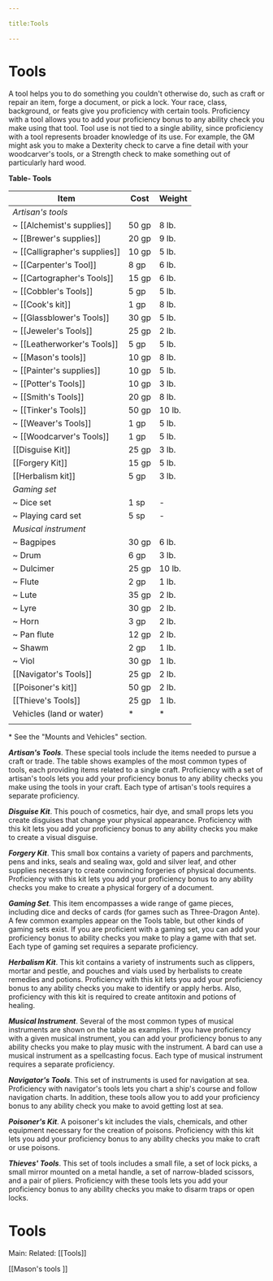 --- 
title:Tools 
---
# Tools

A tool helps you to do something you couldn't otherwise do, such as craft or repair an item, forge a document, or pick a lock. Your race, class, background, or feats give you proficiency with certain tools. Proficiency with a tool allows you to add your proficiency bonus to any ability check you make using that tool. Tool use is not tied to a single ability, since proficiency with a tool represents broader knowledge of its use. For example, the GM might ask you to make a Dexterity check to carve a fine detail with your woodcarver's tools, or a Strength check to make something out of particularly hard wood.

**Table- Tools**

| Item                      | Cost  | Weight |
|---------------------------|-------|--------|
| *Artisan's tools*         |       |        |
| ~ [[Alchemist's supplies]]    | 50 gp | 8 lb.  |
| ~ [[Brewer's supplies]]      | 20 gp | 9 lb.  |
| ~ [[Calligrapher's supplies]] | 10 gp | 5 lb.  |
| ~ [[Carpenter's Tool]]       | 8 gp  | 6 lb.  |
| ~ [[Cartographer's Tools]]   | 15 gp | 6 lb.  |
| ~ [[Cobbler's Tools]]        | 5 gp  | 5 lb.  |
| ~ [[Cook's kit]]         | 1 gp  | 8 lb.  |
| ~ [[Glassblower's Tools]]     | 30 gp | 5 lb.  |
| ~ [[Jeweler's Tools]]         | 25 gp | 2 lb.  |
| ~ [[Leatherworker's Tools]]   | 5 gp  | 5 lb.  |
| ~ [[Mason's tools]]          | 10 gp | 8 lb.  |
| ~ [[Painter's supplies]]      | 10 gp | 5 lb.  |
| ~ [[Potter's Tools]]          | 10 gp | 3 lb.  |
| ~ [[Smith's Tools]]           | 20 gp | 8 lb.  |
| ~ [[Tinker's Tools]]          | 50 gp | 10 lb. |
| ~ [[Weaver's Tools]]          | 1 gp  | 5 lb.  |
| ~ [[Woodcarver's Tools]]      | 1 gp  | 5 lb.  |
| [[Disguise Kit]]              | 25 gp | 3 lb.  |
| [[Forgery Kit]]              | 15 gp | 5 lb.  |
| [[Herbalism kit]]          | 5 gp  | 3 lb.  |
|*Gaming set*              |       |        |
| ~ Dice set                | 1 sp  | -      |
| ~ Playing card set        | 5 sp  | -      |
| *Musical instrument*      |       |        |
| ~ Bagpipes                | 30 gp | 6 lb.  |
| ~ Drum                    | 6 gp  | 3 lb.  |
| ~ Dulcimer                | 25 gp | 10 lb. |
| ~ Flute                   | 2 gp  | 1 lb.  |
| ~ Lute                    | 35 gp | 2 lb.  |
| ~ Lyre                    | 30 gp | 2 lb.  |
| ~ Horn                    | 3 gp  | 2 lb.  |
| ~ Pan flute               | 12 gp | 2 lb.  |
| ~ Shawm                   | 2 gp  | 1 lb.  |
| ~ Viol                    | 30 gp | 1 lb.  |
| [[Navigator's Tools]]         | 25 gp | 2 lb.  |
| [[Poisoner's kit]]           | 50 gp | 2 lb.  |
| [[Thieve's Tools]]           | 25 gp | 1 lb.  |
| Vehicles (land or water)  | *     | *      |
|                           |       |        |

\* See the "Mounts and Vehicles" section.

***Artisan's Tools***. These special tools include the items needed to pursue a craft or trade. The table shows examples of the most common types of tools, each providing items related to a single craft. Proficiency with a set of artisan's tools lets you add your proficiency bonus to any ability checks you make using the tools in your craft. Each type of artisan's tools requires a separate proficiency.

***Disguise Kit***. This pouch of cosmetics, hair dye, and small props lets you create disguises that change your physical appearance. Proficiency with this kit lets you add your proficiency bonus to any ability checks you make to create a visual disguise.

***Forgery Kit***. This small box contains a variety of papers and parchments, pens and inks, seals and sealing wax, gold and silver leaf, and other supplies necessary to create convincing forgeries of physical documents. Proficiency with this kit lets you add your proficiency bonus to any ability checks you make to create a physical forgery of a document.

***Gaming Set***. This item encompasses a wide range of game pieces, including dice and decks of cards (for games such as Three-Dragon Ante). A few common examples appear on the Tools table, but other kinds of gaming sets exist. If you are proficient with a gaming set, you can add your proficiency bonus to ability checks you make to play a game with that set. Each type of gaming set requires a separate proficiency.

***Herbalism Kit***. This kit contains a variety of instruments such as clippers, mortar and pestle, and pouches and vials used by herbalists to create remedies and potions. Proficiency with this kit lets you add your proficiency bonus to any ability checks you make to identify or apply herbs. Also, proficiency with this kit is required to create antitoxin and potions of healing.

***Musical Instrument***. Several of the most common types of musical instruments are shown on the table as examples. If you have proficiency with a given musical instrument, you can add your proficiency bonus to any ability checks you make to play music with the instrument. A bard can use a musical instrument as a spellcasting focus. Each type of musical instrument requires a separate proficiency.

***Navigator's Tools***. This set of instruments is used for navigation at sea. Proficiency with navigator's tools lets you chart a ship's course and follow navigation charts. In addition, these tools allow you to add your proficiency bonus to any ability check you make to avoid getting lost at sea.

***Poisoner's Kit***. A poisoner's kit includes the vials, chemicals, and other equipment necessary for the creation of poisons. Proficiency with this kit lets you add your proficiency bonus to any ability checks you make to craft or use poisons.

***Thieves' Tools***. This set of tools includes a small file, a set of lock picks, a small mirror mounted on a metal handle, a set of narrow-bladed scissors, and a pair of pliers. Proficiency with these tools lets you add your proficiency bonus to any ability checks you make to disarm traps or open locks.



# Tools
Main:
Related: [[Tools]]

[[Mason's tools ]]
